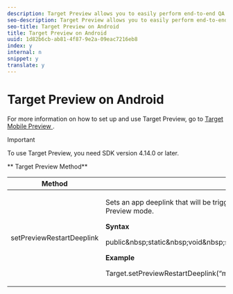 ```yaml
---
description: Target Preview allows you to easily perform end-to-end QA for Target activities and preview these activities on your device.
seo-description: Target Preview allows you to easily perform end-to-end QA for Target activities and preview these activities on your device.
seo-title: Target Preview on Android
title: Target Preview on Android
uuid: 1d82b6cb-ab81-4f87-9e2a-09eac7216eb8
index: y
internal: n
snippet: y
translate: y
---
```


# Target Preview on Android


<a id="section_481A75DFFC584DD7AA294941298BABCB"></a>

For more information on how to set up and use Target Preview, go to [ Target Mobile Preview ]( https://marketing.adobe.com/resources/help/en_US/target/target/target-mobile-preview.html). 

<a id="section_6DC3DFF0D575468AB1403C2242111873"></a>


>[!IMPORTANT]
>
>To use Target Preview, you need SDK version 4.14.0 or later.



<a id="section_164F54A1D2DE4167B6A7D85B2E983637"></a>

** Target Preview Method** 

<table id="table_5238B149CD5B47028EF76DA8CCC10951"> 
 <thead> 
  <tr> 
   <th colname="col1" class="entry"> Method </th> 
   <th colname="col2" class="entry"> Description </th> 
  </tr> 
 </thead>
 <tbody> 
  <tr> 
   <td colname="col1"> <span class="codeph"> setPreviewRestartDeeplink </span> </td> 
   <td colname="col2"> <p>Sets an app deeplink that will be triggered when preview selections are applied in the Preview mode. </p> <p><b>Syntax</b> </p> <p> 
     <codeblock class="syntax java">
       public&amp;nbsp;static&amp;nbsp;void&amp;nbsp;setPreviewRestartDeeplink(String&amp;nbsp;deeplink); 
     </codeblock> </p> <p><b>Example</b> </p> <p> 
     <codeblock class="syntax java">
       Target.setPreviewRestartDeeplink(“myapp://myhost”); 
     </codeblock> </p> </td> 
  </tr> 
 </tbody> 
</table>

